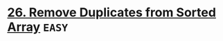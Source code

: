 # [26. Remove Duplicates from Sorted Array](https://leetcode.com/problems/remove-duplicates-from-sorted-array/description/) `EASY`


